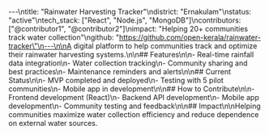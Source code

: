 ---\ntitle: \"Rainwater Harvesting Tracker\"\ndistrict: \"Ernakulam\"\nstatus: \"active\"\ntech_stack: [\"React\", \"Node.js\", \"MongoDB\"]\ncontributors: [\"@contributor1\", \"@contributor2\"]\nimpact: \"Helping 20+ communities track water collection\"\ngithub: \"https://github.com/open-kerala/rainwater-tracker\"\n---\n\nA digital platform to help communities track and optimize their rainwater harvesting systems.\n\n## Features\n\n- Real-time rainfall data integration\n- Water collection tracking\n- Community sharing and best practices\n- Maintenance reminders and alerts\n\n## Current Status\n\n- MVP completed and deployed\n- Testing with 5 pilot communities\n- Mobile app in development\n\n## How to Contribute\n\n- Frontend development (React)\n- Backend API development\n- Mobile app development\n- Community testing and feedback\n\n## Impact\n\nHelping communities maximize water collection efficiency and reduce dependence on external water sources.